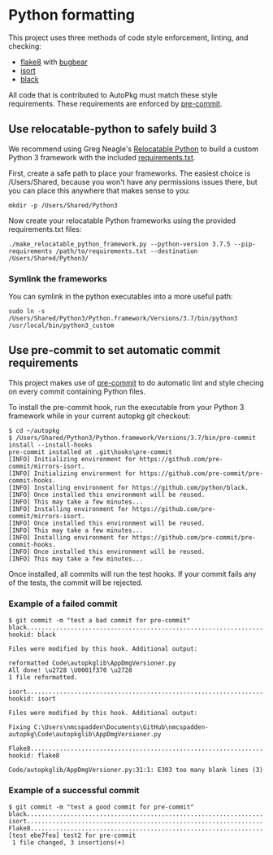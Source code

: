 # Python formatting

This project uses three methods of code style enforcement, linting, and checking:
* [flake8](http://flake8.pycqa.org/en/latest) with [bugbear](https://github.com/PyCQA/flake8-bugbear)
* [isort](https://github.com/timothycrosley/isort)
* [black](https://github.com/python/black)

All code that is contributed to AutoPkg must match these style requirements. These
requirements are enforced by [pre-commit](https://pre-commit.com).

## Use relocatable-python to safely build 3

We recommend using Greg Neagle's [Relocatable Python](https://github.com/gregneagle/relocatable-python)
to build a custom Python 3 framework with the included [requirements.txt](https://github.com/autopkg/autopkg/blob/master/requirements.txt).

First, create a safe path to place your frameworks. The easiest choice is
/Users/Shared, because you won't have any permissions issues there, but you can
place this anywhere that makes sense to you:
```
mkdir -p /Users/Shared/Python3
```

Now create your relocatable Python frameworks using the provided requirements.txt files:
```
./make_relocatable_python_framework.py --python-version 3.7.5 --pip-requirements /path/to/requirements.txt --destination /Users/Shared/Python3/
```

### Symlink the frameworks
You can symlink in the python executables into a more useful path:
```
sudo ln -s /Users/Shared/Python3/Python.framework/Versions/3.7/bin/python3 /usr/local/bin/python3_custom
```

## Use pre-commit to set automatic commit requirements

This project makes use of [pre-commit](https://pre-commit.com/) to do automatic
lint and style checing on every commit containing Python files.

To install the pre-commit hook, run the executable from your Python 3 framework
while in your current autopkg git checkout:
```
$ cd ~/autopkg
$ /Users/Shared/Python3/Python.framework/Versions/3.7/bin/pre-commit install --install-hooks
pre-commit installed at .git\hooks\pre-commit
[INFO] Initializing environment for https://github.com/pre-commit/mirrors-isort.
[INFO] Initializing environment for https://github.com/pre-commit/pre-commit-hooks.
[INFO] Installing environment for https://github.com/python/black.
[INFO] Once installed this environment will be reused.
[INFO] This may take a few minutes...
[INFO] Installing environment for https://github.com/pre-commit/mirrors-isort.
[INFO] Once installed this environment will be reused.
[INFO] This may take a few minutes...
[INFO] Installing environment for https://github.com/pre-commit/pre-commit-hooks.
[INFO] Once installed this environment will be reused.
[INFO] This may take a few minutes...
```

Once installed, all commits will run the test hooks. If your commit fails any of
the tests, the commit will be rejected.

### Example of a failed commit
```
$ git commit -m "test a bad commit for pre-commit"
black....................................................................Failed
hookid: black

Files were modified by this hook. Additional output:

reformatted Code\autopkglib\AppDmgVersioner.py
All done! \u2728 \U0001f370 \u2728
1 file reformatted.

isort....................................................................Failed
hookid: isort

Files were modified by this hook. Additional output:

Fixing C:\Users\nmcspadden\Documents\GitHub\nmcspadden-autopkg\Code\autopkglib\AppDmgVersioner.py

Flake8...................................................................Failed
hookid: flake8

Code/autopkglib/AppDmgVersioner.py:31:1: E303 too many blank lines (3)
```

### Example of a successful commit
```
$ git commit -m "test a good commit for pre-commit"
black....................................................................Passed
isort....................................................................Passed
Flake8...................................................................Passed
[test ebe7fea] test2 for pre-commit
 1 file changed, 3 insertions(+)
```
